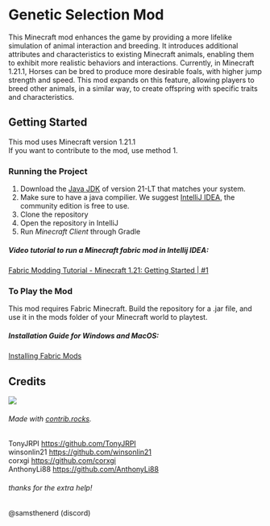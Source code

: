 # Genetic Selection Mod
This Minecraft mod enhances the game by providing a more lifelike simulation of animal interaction and breeding. It introduces additional attributes and characteristics to existing Minecraft animals, enabling them to exhibit more realistic behaviors and interactions. Currently, in Minecraft 1.21.1, Horses can be bred to produce more desirable foals, with higher jump strength and speed. This mod expands on this feature, allowing players to breed other animals, in a similar way, to create offspring with specific traits and characteristics. 

## Getting Started
This mod uses Minecraft version 1.21.1\
If you want to contribute to the mod, use method 1.

### **Running the Project**
1) Download the [Java JDK](https://adoptium.net/temurin/releases/?package=jdk&arch=any) of version 21-LT that matches your system.
2) Make sure to have a java compilier. We suggest [IntelliJ IDEA](https://www.jetbrains.com/idea/), the community edition is free to use.
3) Clone the repository
4) Open the repository in IntelliJ
5) Run *Minecraft Client* through Gradle

##### *Video tutorial to run a Minecraft fabric mod in Intellij IDEA:*
[Fabric Modding Tutorial - Minecraft 1.21: Getting Started | #1](https://youtu.be/oU8-qV-ZtUY?list=PLKGarocXCE1H_HxOYihQMq0mlpqiUJj4L)

### **To Play the Mod**
This mod requires Fabric Minecraft. Build the repository for a .jar file, and use it in the mods folder of your Minecraft world to playtest.

##### *Installation Guide for Windows and MacOS:*
[Installing Fabric Mods](https://minecrafthopper.net/help/guides/installing-mods/fabric/#:~:text=Installing%20Mods,-In%20this%20tutorial&text=First%2C%20launch%20the%20Fabric%20loader,minecraft%20folder)

## Credits
<a href="https://github.com/T03N/genetic-selection-mod/graphs/contributors">
  <img src="https://contrib.rocks/image?repo=T03N/genetic-selection-mod" />
</a> 

###### *Made with [contrib.rocks](https://contrib.rocks).*

TonyJRPI https://github.com/TonyJRPI \
winsonlin21 https://github.com/winsonlin21 \
corxgi https://github.com/corxgi \
AnthonyLi88 https://github.com/AnthonyLi88 
###### thanks for the extra help!
@samsthenerd (discord)
